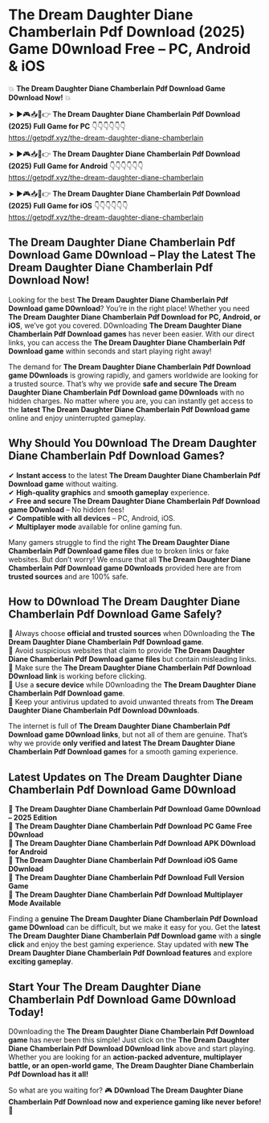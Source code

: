 # The Dream Daughter Diane Chamberlain Pdf Download (2025) Game D0wnload Free – PC, Android & iOS

💥 **The Dream Daughter Diane Chamberlain Pdf Download Game D0wnload Now!** 💥  

➤ ►🎮📥📱👉 **The Dream Daughter Diane Chamberlain Pdf Download (2025) Full Game for PC** 👇👇👇👇👇👇  
https://getpdf.xyz/the-dream-daughter-diane-chamberlain  

➤ ►🎮📥📱👉 **The Dream Daughter Diane Chamberlain Pdf Download (2025) Full Game for Android** 👇👇👇👇👇👇  
https://getpdf.xyz/the-dream-daughter-diane-chamberlain  

➤ ►🎮📥📱👉 **The Dream Daughter Diane Chamberlain Pdf Download (2025) Full Game for iOS** 👇👇👇👇👇👇  
https://getpdf.xyz/the-dream-daughter-diane-chamberlain  

## The Dream Daughter Diane Chamberlain Pdf Download Game D0wnload – Play the Latest The Dream Daughter Diane Chamberlain Pdf Download Now!

Looking for the best **The Dream Daughter Diane Chamberlain Pdf Download game D0wnload**? You’re in the right place! Whether you need **The Dream Daughter Diane Chamberlain Pdf Download for PC, Android, or iOS**, we’ve got you covered. D0wnloading **The Dream Daughter Diane Chamberlain Pdf Download games** has never been easier. With our direct links, you can access the **The Dream Daughter Diane Chamberlain Pdf Download game** within seconds and start playing right away!  

The demand for **The Dream Daughter Diane Chamberlain Pdf Download game D0wnloads** is growing rapidly, and gamers worldwide are looking for a trusted source. That’s why we provide **safe and secure The Dream Daughter Diane Chamberlain Pdf Download game D0wnloads** with no hidden charges. No matter where you are, you can instantly get access to the **latest The Dream Daughter Diane Chamberlain Pdf Download game** online and enjoy uninterrupted gameplay.  

## **Why Should You D0wnload The Dream Daughter Diane Chamberlain Pdf Download Games?**  

✔ **Instant access** to the latest **The Dream Daughter Diane Chamberlain Pdf Download game** without waiting.  
✔ **High-quality graphics** and **smooth gameplay** experience.  
✔ **Free and secure The Dream Daughter Diane Chamberlain Pdf Download game D0wnload** – No hidden fees!  
✔ **Compatible with all devices** – PC, Android, iOS.  
✔ **Multiplayer mode** available for online gaming fun.  

Many gamers struggle to find the right **The Dream Daughter Diane Chamberlain Pdf Download game files** due to broken links or fake websites. But don’t worry! We ensure that all **The Dream Daughter Diane Chamberlain Pdf Download game D0wnloads** provided here are from **trusted sources** and are 100% safe.  

## **How to D0wnload The Dream Daughter Diane Chamberlain Pdf Download Game Safely?**  

📌 Always choose **official and trusted sources** when D0wnloading the **The Dream Daughter Diane Chamberlain Pdf Download game**.  
📌 Avoid suspicious websites that claim to provide **The Dream Daughter Diane Chamberlain Pdf Download game files** but contain misleading links.  
📌 Make sure the **The Dream Daughter Diane Chamberlain Pdf Download D0wnload link** is working before clicking.  
📌 Use a **secure device** while D0wnloading the **The Dream Daughter Diane Chamberlain Pdf Download game**.  
📌 Keep your antivirus updated to avoid unwanted threats from **The Dream Daughter Diane Chamberlain Pdf Download D0wnloads**.  

The internet is full of **The Dream Daughter Diane Chamberlain Pdf Download game D0wnload links**, but not all of them are genuine. That’s why we provide **only verified and latest The Dream Daughter Diane Chamberlain Pdf Download games** for a smooth gaming experience.  

## **Latest Updates on The Dream Daughter Diane Chamberlain Pdf Download Game D0wnload**  

🔹 **The Dream Daughter Diane Chamberlain Pdf Download Game D0wnload – 2025 Edition**  
🔹 **The Dream Daughter Diane Chamberlain Pdf Download PC Game Free D0wnload**  
🔹 **The Dream Daughter Diane Chamberlain Pdf Download APK D0wnload for Android**  
🔹 **The Dream Daughter Diane Chamberlain Pdf Download iOS Game D0wnload**  
🔹 **The Dream Daughter Diane Chamberlain Pdf Download Full Version Game**  
🔹 **The Dream Daughter Diane Chamberlain Pdf Download Multiplayer Mode Available**  

Finding a **genuine The Dream Daughter Diane Chamberlain Pdf Download game D0wnload** can be difficult, but we make it easy for you. Get the **latest The Dream Daughter Diane Chamberlain Pdf Download game** with a **single click** and enjoy the best gaming experience. Stay updated with **new The Dream Daughter Diane Chamberlain Pdf Download features** and explore **exciting gameplay**.  

## **Start Your The Dream Daughter Diane Chamberlain Pdf Download Game D0wnload Today!**  

D0wnloading the **The Dream Daughter Diane Chamberlain Pdf Download game** has never been this simple! Just click on the **The Dream Daughter Diane Chamberlain Pdf Download D0wnload link** above and start playing. Whether you are looking for an **action-packed adventure, multiplayer battle, or an open-world game**, **The Dream Daughter Diane Chamberlain Pdf Download has it all!**  

So what are you waiting for? 🎮 **D0wnload The Dream Daughter Diane Chamberlain Pdf Download now and experience gaming like never before!** 🚀  